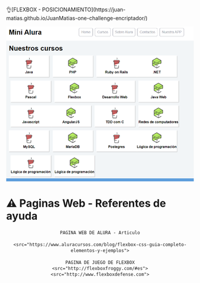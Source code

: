 <p align="left" >
👌[FLEXBOX - POSICIONAMIENTO](https://juan-matias.github.io/JuanMatias-one-challenge-encriptador/)
</p>

<p align="center" >
  <img src="https://github.com/Juan-Matias/FlexBox-Posicionamiento/blob/93f7f6cc86afff1ea4a43af6313f1c4886bbabb2/Imagen.PNG">

</p>

# ⚠ Paginas Web - Referentes de ayuda
<div align="center">

    PAGINA WEB DE ALURA - Articulo
  
    <src="https://www.aluracursos.com/blog/flexbox-css-guia-completo-elementos-y-ejemplos">

    PAGINA DE JUEGO DE FLEXBOX
    <src="http://flexboxfroggy.com/#es">
    <src="http://www.flexboxdefense.com">

</div>

